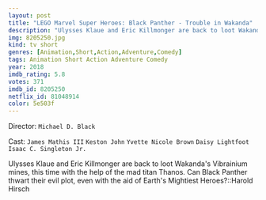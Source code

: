 ```yaml
---
layout: post
title: "LEGO Marvel Super Heroes: Black Panther - Trouble in Wakanda"
description: "Ulysses Klaue and Eric Killmonger are back to loot Wakanda's Vibrainium mines, this time with the help of the mad titan Thanos. Can Black Panther thwart their evil plot, even with the aid of Earth's Mightiest Heroes?::Harold Hirsch.."
img: 8205250.jpg
kind: tv short
genres: [Animation,Short,Action,Adventure,Comedy]
tags: Animation Short Action Adventure Comedy 
year: 2018
imdb_rating: 5.8
votes: 371
imdb_id: 8205250
netflix_id: 81048914
color: 5e503f
---
```

Director: `Michael D. Black`  

Cast: `James Mathis III` `Keston John` `Yvette Nicole Brown` `Daisy Lightfoot` `Isaac C. Singleton Jr.` 

Ulysses Klaue and Eric Killmonger are back to loot Wakanda's Vibrainium mines, this time with the help of the mad titan Thanos. Can Black Panther thwart their evil plot, even with the aid of Earth's Mightiest Heroes?::Harold Hirsch